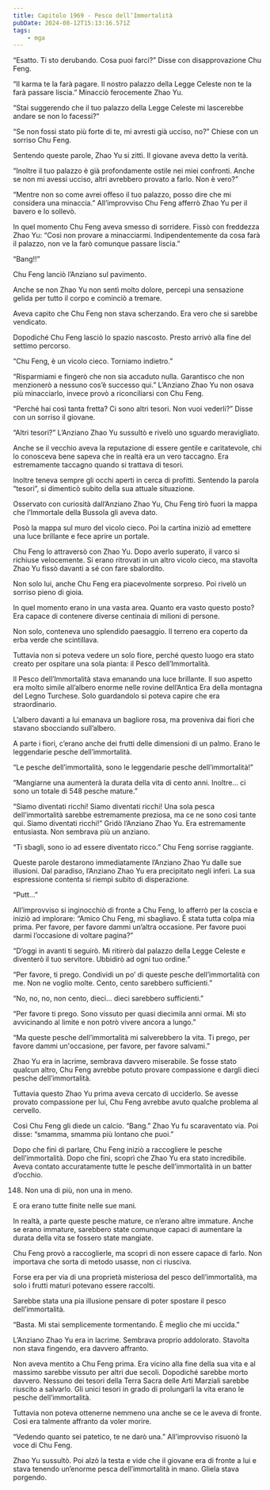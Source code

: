 ```yaml
---
title: Capitolo 1969 - Pesco dell’Immortalità
pubDate: 2024-08-12T15:13:16.571Z
tags:
    - mga
---
```




“Esatto. Ti sto derubando. Cosa puoi farci?” Disse con disapprovazione Chu Feng.

“Il karma te la farà pagare. Il nostro palazzo della Legge Celeste non te la farà passare liscia.” Minacciò ferocemente Zhao Yu.

“Stai suggerendo che il tuo palazzo della Legge Celeste mi lascerebbe andare se non lo facessi?”

“Se non fossi stato più forte di te, mi avresti già ucciso, no?” Chiese con un sorriso Chu Feng.

Sentendo queste parole, Zhao Yu si zittì. Il giovane aveva detto la verità.

“Inoltre il tuo palazzo è già profondamente ostile nei miei confronti. Anche se non mi avessi ucciso, altri avrebbero provato a farlo. Non è vero?”


“Mentre non so come avrei offeso il tuo palazzo, posso dire che mi considera una minaccia.” All’improvviso Chu Feng afferrò Zhao Yu per il bavero e lo sollevò.


In quel momento Chu Feng aveva smesso di sorridere. Fissò con freddezza Zhao Yu: “Così non provare a minacciarmi. Indipendentemente da cosa farà il palazzo, non ve la farò comunque passare liscia.”

“Bang!!”


Chu Feng lanciò l’Anziano sul pavimento.


Anche se non Zhao Yu non sentì molto dolore, percepì una sensazione gelida per tutto il corpo e cominciò a tremare.


Aveva capito che Chu Feng non stava scherzando. Era vero che si sarebbe vendicato.


Dopodiché Chu Feng lasciò lo spazio nascosto. Presto arrivò alla fine del settimo percorso.


“Chu Feng, è un vicolo cieco. Torniamo indietro.”


“Risparmiami e fingerò che non sia accaduto nulla. Garantisco che non menzionerò a nessuno cos’è successo qui.” L’Anziano Zhao Yu non osava più minacciarlo, invece provò a riconciliarsi con Chu Feng.


“Perché hai così tanta fretta? Ci sono altri tesori. Non vuoi vederli?” Disse con un sorriso il giovane.


“Altri tesori?” L’Anziano Zhao Yu sussultò e rivelò uno sguardo meravigliato.


Anche se il vecchio aveva la reputazione di essere gentile e caritatevole, chi lo conosceva bene sapeva che in realtà era un vero taccagno. Era estremamente taccagno quando si trattava di tesori.


Inoltre teneva sempre gli occhi aperti in cerca di profitti. Sentendo la parola “tesori”, si dimenticò subito della sua attuale situazione.


Osservato con curiosità dall’Anziano Zhao Yu, Chu Feng tirò fuori la mappa che l’Immortale della Bussola gli aveva dato.


Posò la mappa sul muro del vicolo cieco. Poi la cartina iniziò ad emettere una luce brillante e fece aprire un portale.

Chu Feng lo attraversò con Zhao Yu. Dopo averlo superato, il varco si richiuse velocemente. Si erano ritrovati in un altro vicolo cieco, ma stavolta Zhao Yu fissò davanti a sé con fare sbalordito.


Non solo lui, anche Chu Feng era piacevolmente sorpreso. Poi rivelò un sorriso pieno di gioia.


In quel momento erano in una vasta area. Quanto era vasto questo posto? Era capace di contenere diverse centinaia di milioni di persone.


Non solo, conteneva uno splendido paesaggio. Il terreno era coperto da erba verde che scintillava.


Tuttavia non si poteva vedere un solo fiore, perché questo luogo era stato creato per ospitare una sola pianta: il Pesco dell’Immortalità.


Il Pesco dell’Immortalità stava emanando una luce brillante. Il suo aspetto era molto simile all’albero enorme nelle rovine dell’Antica Era della montagna del Legno Turchese. Solo guardandolo si poteva capire che era straordinario.


L’albero davanti a lui emanava un bagliore rosa, ma proveniva dai fiori che stavano sbocciando sull’albero.


A parte i fiori, c’erano anche dei frutti delle dimensioni di un palmo. Erano le leggendarie pesche dell’immortalità.


“Le pesche dell’immortalità, sono le leggendarie pesche dell’immortalità!”


“Mangiarne una aumenterà la durata della vita di cento anni. Inoltre… ci sono un totale di 548 pesche mature.”

“Siamo diventati ricchi! Siamo diventati ricchi! Una sola pesca dell’immortalità sarebbe estremamente preziosa, ma ce ne sono così tante qui. Siamo diventati ricchi!” Gridò l’Anziano Zhao Yu. Era estremamente entusiasta. Non sembrava più un anziano.


“Ti sbagli, sono io ad essere diventato ricco.” Chu Feng sorrise raggiante.

Queste parole destarono immediatamente l’Anziano Zhao Yu dalle sue illusioni. Dal paradiso, l’Anziano Zhao Yu era precipitato negli inferi. La sua espressione contenta si riempì subito di disperazione.


“Putt…”

All’improvviso si inginocchiò di fronte a Chu Feng, lo afferrò per la coscia e iniziò ad implorare: “Amico Chu Feng, mi sbagliavo. È stata tutta colpa mia prima. Per favore, per favore dammi un’altra occasione. Per favore puoi darmi l’occasione di voltare pagina?”


“D’oggi in avanti ti seguirò. Mi ritirerò dal palazzo della Legge Celeste e diventerò il tuo servitore. Ubbidirò ad ogni tuo ordine.”

“Per favore, ti prego. Condividi un po’ di queste pesche dell’immortalità con me. Non ne voglio molte. Cento, cento sarebbero sufficienti.”

“No, no, no, non cento, dieci… dieci sarebbero sufficienti.”

“Per favore ti prego. Sono vissuto per quasi diecimila anni ormai. Mi sto avvicinando al limite e non potrò vivere ancora a lungo.”

“Ma queste pesche dell’immortalità mi salverebbero la vita. Ti prego, per favore dammi un'occasione, per favore, per favore salvami.”


Zhao Yu era in lacrime, sembrava davvero miserabile. Se fosse stato qualcun altro, Chu Feng avrebbe potuto provare compassione e dargli dieci pesche dell’immortalità.


Tuttavia questo Zhao Yu prima aveva cercato di ucciderlo. Se avesse provato compassione per lui, Chu Feng avrebbe avuto qualche problema al cervello.

Così Chu Feng gli diede un calcio. “Bang.” Zhao Yu fu scaraventato via. Poi disse: “smamma, smamma più lontano che puoi.”

Dopo che finì di parlare, Chu Feng iniziò a raccogliere le pesche dell’immortalità. Dopo che finì, scoprì che Zhao Yu era stato incredibile. Aveva contato accuratamente tutte le pesche dell’immortalità in un batter d’occhio.


148. Non una di più, non una in meno.


E ora erano tutte finite nelle sue mani.


In realtà, a parte queste pesche mature, ce n’erano altre immature. Anche se erano immature, sarebbero state comunque capaci di aumentare la durata della vita se fossero state mangiate. 


Chu Feng provò a raccoglierle, ma scoprì di non essere capace di farlo. Non importava che sorta di metodo usasse, non ci riusciva.


Forse era per via di una proprietà misteriosa del pesco dell’immortalità, ma solo i frutti maturi potevano essere raccolti.


Sarebbe stata una pia illusione pensare di poter spostare il pesco dell’immortalità.

“Basta. Mi stai semplicemente tormentando. È meglio che mi uccida.”


L’Anziano Zhao Yu era in lacrime. Sembrava proprio addolorato. Stavolta non stava fingendo, era davvero affranto.


Non aveva mentito a Chu Feng prima. Era vicino alla fine della sua vita e al massimo sarebbe vissuto per altri due secoli. Dopodiché sarebbe morto davvero. Nessuno dei tesori della Terra Sacra delle Arti Marziali sarebbe riuscito a salvarlo. Gli unici tesori in grado di prolungarli la vita erano le pesche dell’immortalità.


Tuttavia non poteva ottenerne nemmeno una anche se ce le aveva di fronte. Così era talmente affranto da voler morire.


“Vedendo quanto sei patetico, te ne darò una.” All’improvviso risuonò la voce di Chu Feng.


Zhao Yu sussultò. Poi alzò la testa e vide che il giovane era di fronte a lui e stava tenendo un’enorme pesca dell’immortalità in mano. Gliela stava porgendo.

